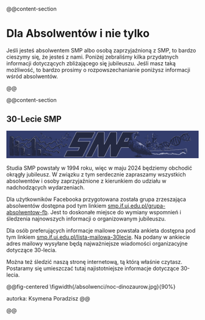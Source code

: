 @@content-section

# Dla Absolwentów i nie tylko

Jeśli jesteś absolwentem SMP albo osobą zaprzyjaźnioną z SMP, to bardzo cieszymy się, że jesteś z nami.
Poniżej zebraliśmy kilka przydatnych informacji dotyczących zbliżającego się jubileuszu.
Jeśli masz taką możliwość, to bardzo prosimy o rozpowszechanianie poniżysz informacji wśród absolwentów.

@@

@@content-section

## 30-Lecie SMP

![](/absolwenci/baner.png)

Studia SMP powstały w 1994 roku, więc w maju 2024 będziemy obchodić okrągły jubileusz.
W związku z tym serdecznie zapraszamy wszystkich absolwentów i osoby zaprzyjaźnione z kierunkiem do udziału w nadchodzących wydarzeniach.

Dla użytkowników Facebooka przygotowana została grupa zrzeszająca absolwentów dostępna pod tym linkiem
[smp.if.uj.edu.pl/grupa-absolwentow-fb](http://smp.if.uj.edu.pl/grupa-absolwentow-fb).
Jest to doskonałe miejsce do wymiany wspomnień i śledzenia najnowszych informacji o organizowanym jubileuszu.

Dla osób preferujących informacje mailowe powstała ankieta dostępna pod tym linkiem
[smp.if.uj.edu.pl/lista-mailowa-30lecie](http://smp.if.uj.edu.pl/lista-mailowa-30lecie).
Na podany w ankiecie adres mailowy wysyłane będą najważniejsze wiadomości organizacyjne dotyczące 30-lecia.
 
Można też śledzić naszą stronę internetową, tą którą właśnie czytasz.
Postaramy się umieszczać tutaj najistotniejsze informacje dotyczące 30-lecia.

@@fig-centered
\figwidth{/absolwenci/noc-dinozaurow.jpg}{90%}

autorka: Ksymena Poradzisz
@@

@@ 

